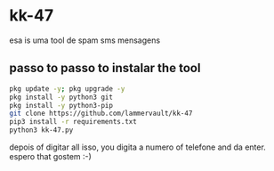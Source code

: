 # kk-47
esa is uma tool de spam sms mensagens

## passo to passo to instalar the tool
```sh
pkg update -y; pkg upgrade -y
pkg install -y python3 git
pkg install -y python3-pip
git clone https://github.com/lammervault/kk-47
pip3 install -r requirements.txt
python3 kk-47.py
```
depois of digitar all isso, you digita a numero of telefone and da enter. espero that gostem :-)
